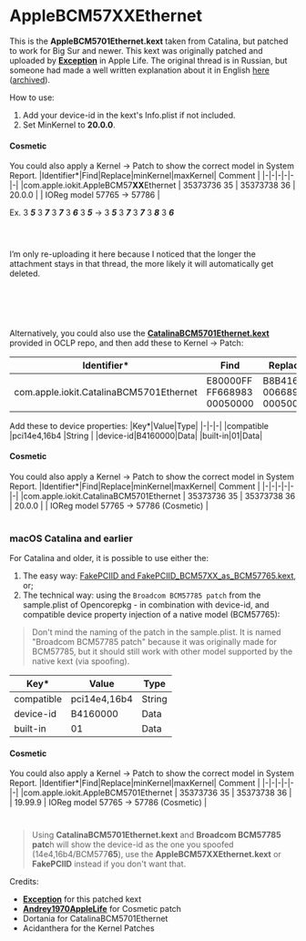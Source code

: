 # AppleBCM57XXEthernet

This is the **AppleBCM5701Ethernet.kext** taken from Catalina, but  patched to work for Big Sur and newer. This kext was originally patched and uploaded by **[Exception](https://www.applelife.ru/threads/patching-applebcm5701ethernet-kext.27866/page-8#post-930901)** in Apple Life. The original thread is in Russian, but someone had made a well written explanation about it in English [here](https://www.applelife.ru/threads/patching-applebcm5701ethernet-kext.27866/page-9#post-1031837) ([archived](https://web.archive.org/web/20240407122311/https://www.applelife.ru/threads/patching-applebcm5701ethernet-kext.27866/page-9#post-1031837)). 



How to use: <br>
1. Add your device-id in the kext's Info.plist if not included. <br>
2. Set MinKernel to **20.0.0**. <br>

#### Cosmetic
You could also apply a Kernel -> Patch to show the correct model in System Report.
|Identifier*|Find|Replace|minKernel|maxKernel| Comment |
|-|-|-|-|-|-|
|com.apple.iokit.AppleBCM57**XX**Ethernet | 35373736 35 | 35373738 36 | 20.0.0 |  | IOReg model 57765 -> 57786 |

Ex. 3 **_5_** 3 **_7_** 3 **_7_** 3 **_6_** 3 **_5_** -> 3 **_5_** 3 **_7_** 3 **_7_** 3 **_8_** 3 **_6_**

# 
<br>
I’m only re-uploading it here because I noticed that the longer the attachment stays in that thread, the more likely it will automatically get deleted.

# 

<br>
<br>

Alternatively, you could also use the [**CatalinaBCM5701Ethernet.kext**](https://github.com/dortania/OpenCore-Legacy-Patcher/tree/main/payloads/Kexts/Ethernet) provided in OCLP repo, and then add these to Kernel -> Patch:

|Identifier*|Find|Replace|minKernel|maxKernel| Comment |
|-|-|-|-|-|-|
|com.apple.iokit.CatalinaBCM5701Ethernet | E80000FF FF668983 00050000 | B8B41600 00668983 00050000 | 20.0.0 |  | Broadcom BCM577XX Patch |

Add these to device properties:
|Key*|Value|Type|
|-|-|-|
|compatible |pci14e4,16b4 |String |
|device-id|B4160000|Data|
|built-in|01|Data|

#### Cosmetic
You could also apply a Kernel -> Patch to show the correct model in System Report.
|Identifier*|Find|Replace|minKernel|maxKernel| Comment |
|-|-|-|-|-|-|
|com.apple.iokit.CatalinaBCM5701Ethernet | 35373736 35 | 35373738 36 | 20.0.0 |  | IOReg model 57765 -> 57786 (Cosmetic) |



#
### macOS Catalina and earlier
For Catalina and older, it is possible to use either the: <Br>
1.  The easy way: [FakePCIID and FakePCIID_BCM57XX_as_BCM57765.kext](https://github.com/RehabMan/OS-X-Fake-PCI-ID), or;
2.  The technical way: using the `Broadcom BCM57785 patch` from the sample.plist of Opencorepkg - in combination with device-id, and compatible device property injection of a native model (BCM57765):

> Don't mind the naming of the patch in the sample.plist. It is named "Broadcom BCM57785 patch" because it was originally made for BCM57785, but it should still work with other model supported by the native kext (via spoofing).

|Key*|Value|Type|
|-|-|-|
|compatible |pci14e4,16b4 |String |
|device-id|B4160000|Data|
|built-in|01|Data|

#### Cosmetic
You could also apply a Kernel -> Patch to show the correct model in System Report.
|Identifier*|Find|Replace|minKernel|maxKernel| Comment |
|-|-|-|-|-|-|
|com.apple.iokit.AppleBCM5701Ethernet | 35373736 35 | 35373738 36 |  | 19.99.9 | IOReg model 57765 -> 57786 (Cosmetic) |


#

> Using **CatalinaBCM5701Ethernet.kext** and **Broadcom BCM57785 patc**h will show the device-id as the one you spoofed (14e4,16b4/BCM577**65**), use the **AppleBCM57XXEthernet.kext** or **FakePCIID** instead if you don't want that.



Credits: 
- **[Exception](https://www.applelife.ru/threads/patching-applebcm5701ethernet-kext.27866/page-8#post-930901)** for this patched kext
- **[Andrey1970AppleLife](https://www.applelife.ru/threads/patching-applebcm5701ethernet-kext.27866/page-9#post-1031837)** for Cosmetic patch
- Dortania for CatalinaBCM5701Ethernet
- Acidanthera for the Kernel Patches

